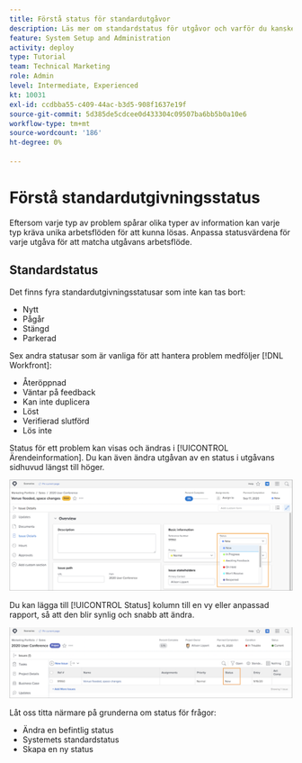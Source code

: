 ```yaml
---
title: Förstå status för standardutgåvor
description: Läs mer om standardstatus för utgåvor och varför du kanske vill anpassa dem så att de passar din organisations arbetsflöde.
feature: System Setup and Administration
activity: deploy
type: Tutorial
team: Technical Marketing
role: Admin
level: Intermediate, Experienced
kt: 10031
exl-id: ccdbba55-c409-44ac-b3d5-908f1637e19f
source-git-commit: 5d385de5cdcee0d433304c09507ba6bb5b0a10e6
workflow-type: tm+mt
source-wordcount: '186'
ht-degree: 0%

---
```


# Förstå standardutgivningsstatus

Eftersom varje typ av problem spårar olika typer av information kan varje typ kräva unika arbetsflöden för att kunna lösas. Anpassa statusvärdena för varje utgåva för att matcha utgåvans arbetsflöde.

<!---
add URL in paragraph below
--->

## Standardstatus

Det finns fyra standardutgivningsstatusar som inte kan tas bort:

* Nytt
* Pågår
* Stängd
* Parkerad

Sex andra statusar som är vanliga för att hantera problem medföljer [!DNL Workfront]:

* Återöppnad
* Väntar på feedback
* Kan inte duplicera
* Löst
* Verifierad slutförd
* Lös inte

<!---
need URL in paragraph below
--->


Status för ett problem kan visas och ändras i [!UICONTROL Ärendeinformation]. Du kan även ändra utgåvan av en status i utgåvans sidhuvud längst till höger.

![[!UICONTROL Status] i sidhuvudet och [!UICONTROL Ärendeinformation] page](assets/admin-fund-issue-details-status.png)

Du kan lägga till [!UICONTROL Status] kolumn till en vy eller anpassad rapport, så att den blir synlig och snabb att ändra.

![[!UICONTROL Status] kolumn i en [!UICONTROL Visa]](assets/admin-fund-issue-status-view.png)

<!---
link the bullets below to the articles
--->

Låt oss titta närmare på grunderna om status för frågor:

* Ändra en befintlig status
* Systemets standardstatus
* Skapa en ny status
